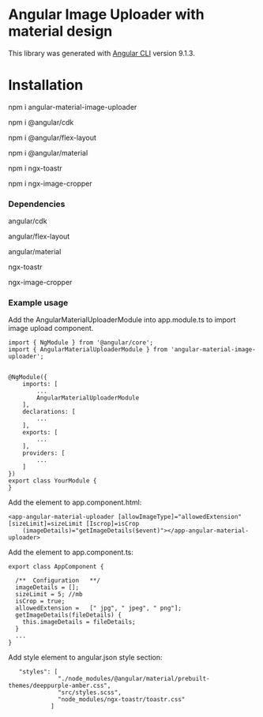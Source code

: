 # Angular Image Uploader with material design

This library was generated with [Angular CLI](https://github.com/angular/angular-cli) version 9.1.3.

# Installation
npm i angular-material-image-uploader

npm i @angular/cdk

npm i @angular/flex-layout

npm i @angular/material

npm i ngx-toastr

npm i ngx-image-cropper


### Dependencies 
angular/cdk

angular/flex-layout

angular/material

ngx-toastr

ngx-image-cropper


### Example usage
Add the AngularMaterialUploaderModule into app.module.ts to import image upload component.
```
import { NgModule } from '@angular/core';
import { AngularMaterialUploaderModule } from 'angular-material-image-uploader';


@NgModule({
    imports: [
        ...
        AngularMaterialUploaderModule 
    ],
    declarations: [
        ...
    ],
    exports: [
        ...
    ],
    providers: [
        ...
    ]
})
export class YourModule {
}
```

Add the element to app.component.html:
```
<app-angular-material-uploader [allowImageType]="allowedExtension" [sizeLimit]=sizeLimit [Iscrop]=isCrop
    (imageDetails)="getImageDetails($event)"></app-angular-material-uploader>

```

Add the element to app.component.ts:
```
export class AppComponent {

  /**  Configuration   **/
  imageDetails = [];
  sizeLimit = 5; //mb
  isCrop = true;
  allowedExtension =   [" jpg", " jpeg", " png"];
  getImageDetails(fileDetails) {
    this.imageDetails = fileDetails;
  }
  ...
}

```


Add style element to angular.json style section:
```
   "styles": [
              "./node_modules/@angular/material/prebuilt-themes/deeppurple-amber.css",
              "src/styles.scss",
              "node_modules/ngx-toastr/toastr.css"
            ]

```